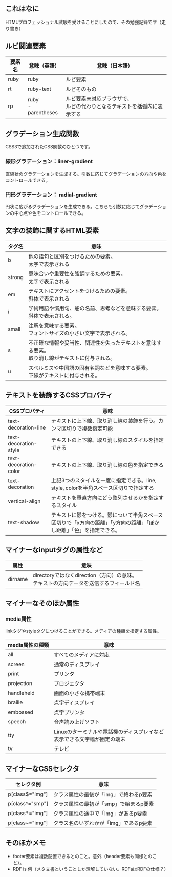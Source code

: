 ## これはなに
HTMLプロフェッショナル試験を受けることにしたので、その勉強記録です（走り書き）

## ルビ関連要素
|要素名|意味（英語）|意味（日本語）|
|------|----------------|------------|
|ruby  |ruby            |ルビ要素    |
|rt    |ruby-text       |ルビそのもの|
|rp    |ruby<br>-parentheses|ルビ要素未対応ブラウザで、<br>ルビの代わりとなるテキストを括弧内に表示する|

## グラデーション生成関数
CSS3で追加されたCSS関数のひとつです。
### 線形グラデーション：liner-gradient
直線状のグラデーションを生成する。引数に応じてグラデーションの方向や色をコントロールできる。
### 円形グラデーション： radial-gradient
円状に広がるグラデーションを生成できる。こちらも引数に応じてグラデーションの中心点や色をコントロールできる。

## 文字の装飾に関するHTML要素

|タグ名   |意味                                          |
|---------|----------------------------------------------|
|b        |他の語句と区別をつけるための要素。<br>太字で表示される|
|strong   |意味合いや重要性を強調するための要素。<br>太字で表示される|
|em       |テキストにアクセントをつけるための要素。<br>斜体で表示される|
|i        |学術用語や慣用句、船の名前、思考などを意味する要素。<br>斜体で表示される。|
|small|注釈を意味する要素。<br>フォントサイズの小さい文字で表示される。|
|s|不正確な情報や妥当性、関連性を失ったテキストを意味する要素。<br>取り消し線がテキストに付与される。|
|u|スペルミスや中国語の固有名詞などを意味する要素。<br>下線がテキストに付与される。|

## テキストを装飾するCSSプロパティ
|CSSプロパティ|意味                                     |
|-------------|-----------------------------------------|
|text-decoration-line|テキストに上下線、取り消し線の装飾を行う。カンマ区切りで複数指定可能|
|text-decoration-style|テキストの上下線、取り消し線のスタイルを指定できる|
|text-decoration-color|テキストの上下線、取り消し線の色を指定できる|
|text-decoration|上記3つのスタイルを一度に指定できる。line, style, colorを半角スペース区切りで指定する|
|vertical-align|テキストを垂直方向にどう整列させるかを指定するスタイル|
|text-shadow|テキストに影をつける。影について半角スペース区切りで「x方向の距離」「y方向の距離」「ぼかし距離」「色」を指定できる。|

## マイナーなinputタグの属性など
|属性      |意味                                       |
|----------|-------------------------------------------|
|dirname   |directoryではなくdirection（方向）の意味。<br>テキストの方向データを送信するフィールド名|

## マイナーなそのほか属性
### media属性
linkタグやstyleタグにつけることができる。メディアの種類を指定する属性。

|media属性の種類|意味                                  |
|---------------|--------------------------------------|
|all            |すべてのメディアに対応|
|screen         |通常のディスプレイ|
|print          |プリンタ|
|projection     |プロジェクタ|
|handleheld     |画面の小さな携帯端末|
|braille        |点字ディスプレイ|
|embossed       |点字プリンタ|
|speech         |音声読み上げソフト|
|tty            |Linuxのターミナルや電話機のディスプレイなど<br>表示できる文字幅が固定の端末|
|tv             |テレビ|

## マイナーなCSSセレクタ
|セレクタ例|意味                                       |
|---------------|--------------------------------------|
|p[class$="img"]|クラス属性の最後が「img」で終わるp要素|
|p[class^="smp"]|クラス属性の最初が「smp」で始まるp要素|
|p[class*="img"]|クラス属性の途中で「img」があるp要素  |
|p[class~="img"]|クラス名のいずれかが「img」であるp要素|


## そのほかメモ
* footer要素は複数配置できるとのこと。意外（header要素も同様とのこと）。
* RDF is 何（メタ文書ということしか理解していない。RDFaはRDFの仕様？）
